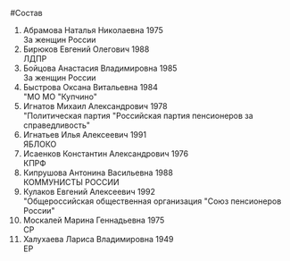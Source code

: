 #Состав
1. Абрамова Наталья Николаевна 1975   
    За женщин России
2. Бирюков Евгений Олегович 1988   
    ЛДПР
3. Бойцова Анастасия Владимировна 1985   
    За женщин России
4. Быстрова Оксана Витальевна 1984   
    "МО МО "Купчино"
5. Игнатов Михаил Александрович 1978   
    "Политическая партия "Российская партия пенсионеров за справедливость"
6. Игнатьев Илья Алексеевич 1991   
    ЯБЛОКО
7. Исаенков Константин Александрович 1976   
    КПРФ
8. Кипрушова Антонина Васильевна 1988   
    КОММУНИСТЫ РОССИИ
9. Кулаков Евгений Алексеевич 1992   
    "Общероссийская общественная организация "Союз пенсионеров России"
10. Москалей Марина Геннадьевна 1975   
    СР
11. Халухаева Лариса Владимировна 1949   
    ЕР
